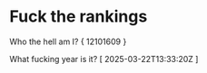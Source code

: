 # Fuck the rankings

Who the hell am I?
{ 12101609 }

What fucking year is it?
[ 2025-03-22T13:33:20Z ]
